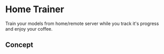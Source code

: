 # Home Trainer
Train your models from home/remote server while you track it's progress and enjoy your coffee.

## Concept

